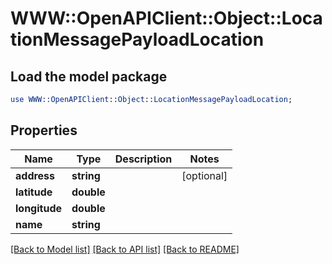 # WWW::OpenAPIClient::Object::LocationMessagePayloadLocation

## Load the model package
```perl
use WWW::OpenAPIClient::Object::LocationMessagePayloadLocation;
```

## Properties
Name | Type | Description | Notes
------------ | ------------- | ------------- | -------------
**address** | **string** |  | [optional] 
**latitude** | **double** |  | 
**longitude** | **double** |  | 
**name** | **string** |  | 

[[Back to Model list]](../README.md#documentation-for-models) [[Back to API list]](../README.md#documentation-for-api-endpoints) [[Back to README]](../README.md)


